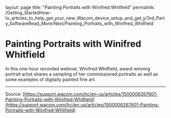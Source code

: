 layout: page
title: "Painting Portraits with Winifred Whitfield"
permalink: /Getting_StartedHow-to_articles_to_help_get_your_new_Wacom_device_setup_and_get_y/3rd_Party_SoftwareRead_More/Next/Painting_Portraits_with_Winifred_Whitfield

# Painting Portraits with Winifred Whitfield

In this one-hour recorded webinar, Winifred Whitfield, award winning portrait artist shares a sampling of her commissioned portraits as well as some examples of digitally painted fine art.

---
Source: [https://support.wacom.com/hc/en-us/articles/1500006267601-Painting-Portraits-with-Winifred-Whitfield](https://support.wacom.com/hc/en-us/articles/1500006267601-Painting-Portraits-with-Winifred-Whitfield)
